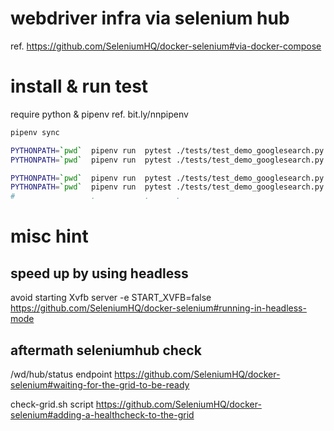 # webdriver infra via selenium hub
ref. https://github.com/SeleniumHQ/docker-selenium#via-docker-compose

# install & run test
require python & pipenv ref. bit.ly/nnpipenv
```bash
pipenv sync

PYTHONPATH=`pwd`  pipenv run  pytest ./tests/test_demo_googlesearch.py::Test::test_Chrome
PYTHONPATH=`pwd`  pipenv run  pytest ./tests/test_demo_googlesearch.py::Test::test_Firefox

PYTHONPATH=`pwd`  pipenv run  pytest ./tests/test_demo_googlesearch.py::Test      # 2 passed in 18.18s 
PYTHONPATH=`pwd`  pipenv run  pytest ./tests/test_demo_googlesearch.py::Test -n2  # 2 passed in 12.67s 
#                 .           .      .                                       run :ch and :ff in parallel
```


# misc hint

## speed up by using headless
avoid starting Xvfb server
-e START_XVFB=false
https://github.com/SeleniumHQ/docker-selenium#running-in-headless-mode


## aftermath seleniumhub check
/wd/hub/status endpoint
https://github.com/SeleniumHQ/docker-selenium#waiting-for-the-grid-to-be-ready

check-grid.sh script
https://github.com/SeleniumHQ/docker-selenium#adding-a-healthcheck-to-the-grid
